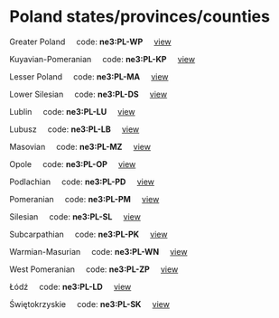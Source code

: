 # Poland states/provinces/counties
Greater Poland&nbsp;&nbsp;&nbsp;&nbsp;&nbsp;code: **ne3:PL-WP**&nbsp;&nbsp;&nbsp;&nbsp;&nbsp;[view](../../export/geojson/medium/ne3/pl/wp.geojson)&nbsp;&nbsp;&nbsp;&nbsp;&nbsp;


Kuyavian-Pomeranian&nbsp;&nbsp;&nbsp;&nbsp;&nbsp;code: **ne3:PL-KP**&nbsp;&nbsp;&nbsp;&nbsp;&nbsp;[view](../../export/geojson/medium/ne3/pl/kp.geojson)&nbsp;&nbsp;&nbsp;&nbsp;&nbsp;


Lesser Poland&nbsp;&nbsp;&nbsp;&nbsp;&nbsp;code: **ne3:PL-MA**&nbsp;&nbsp;&nbsp;&nbsp;&nbsp;[view](../../export/geojson/medium/ne3/pl/ma.geojson)&nbsp;&nbsp;&nbsp;&nbsp;&nbsp;


Lower Silesian&nbsp;&nbsp;&nbsp;&nbsp;&nbsp;code: **ne3:PL-DS**&nbsp;&nbsp;&nbsp;&nbsp;&nbsp;[view](../../export/geojson/medium/ne3/pl/ds.geojson)&nbsp;&nbsp;&nbsp;&nbsp;&nbsp;


Lublin&nbsp;&nbsp;&nbsp;&nbsp;&nbsp;code: **ne3:PL-LU**&nbsp;&nbsp;&nbsp;&nbsp;&nbsp;[view](../../export/geojson/medium/ne3/pl/lu.geojson)&nbsp;&nbsp;&nbsp;&nbsp;&nbsp;


Lubusz&nbsp;&nbsp;&nbsp;&nbsp;&nbsp;code: **ne3:PL-LB**&nbsp;&nbsp;&nbsp;&nbsp;&nbsp;[view](../../export/geojson/medium/ne3/pl/lb.geojson)&nbsp;&nbsp;&nbsp;&nbsp;&nbsp;


Masovian&nbsp;&nbsp;&nbsp;&nbsp;&nbsp;code: **ne3:PL-MZ**&nbsp;&nbsp;&nbsp;&nbsp;&nbsp;[view](../../export/geojson/medium/ne3/pl/mz.geojson)&nbsp;&nbsp;&nbsp;&nbsp;&nbsp;


Opole&nbsp;&nbsp;&nbsp;&nbsp;&nbsp;code: **ne3:PL-OP**&nbsp;&nbsp;&nbsp;&nbsp;&nbsp;[view](../../export/geojson/medium/ne3/pl/op.geojson)&nbsp;&nbsp;&nbsp;&nbsp;&nbsp;


Podlachian&nbsp;&nbsp;&nbsp;&nbsp;&nbsp;code: **ne3:PL-PD**&nbsp;&nbsp;&nbsp;&nbsp;&nbsp;[view](../../export/geojson/medium/ne3/pl/pd.geojson)&nbsp;&nbsp;&nbsp;&nbsp;&nbsp;


Pomeranian&nbsp;&nbsp;&nbsp;&nbsp;&nbsp;code: **ne3:PL-PM**&nbsp;&nbsp;&nbsp;&nbsp;&nbsp;[view](../../export/geojson/medium/ne3/pl/pm.geojson)&nbsp;&nbsp;&nbsp;&nbsp;&nbsp;


Silesian&nbsp;&nbsp;&nbsp;&nbsp;&nbsp;code: **ne3:PL-SL**&nbsp;&nbsp;&nbsp;&nbsp;&nbsp;[view](../../export/geojson/medium/ne3/pl/sl.geojson)&nbsp;&nbsp;&nbsp;&nbsp;&nbsp;


Subcarpathian&nbsp;&nbsp;&nbsp;&nbsp;&nbsp;code: **ne3:PL-PK**&nbsp;&nbsp;&nbsp;&nbsp;&nbsp;[view](../../export/geojson/medium/ne3/pl/pk.geojson)&nbsp;&nbsp;&nbsp;&nbsp;&nbsp;


Warmian-Masurian&nbsp;&nbsp;&nbsp;&nbsp;&nbsp;code: **ne3:PL-WN**&nbsp;&nbsp;&nbsp;&nbsp;&nbsp;[view](../../export/geojson/medium/ne3/pl/wn.geojson)&nbsp;&nbsp;&nbsp;&nbsp;&nbsp;


West Pomeranian&nbsp;&nbsp;&nbsp;&nbsp;&nbsp;code: **ne3:PL-ZP**&nbsp;&nbsp;&nbsp;&nbsp;&nbsp;[view](../../export/geojson/medium/ne3/pl/zp.geojson)&nbsp;&nbsp;&nbsp;&nbsp;&nbsp;


Łódź&nbsp;&nbsp;&nbsp;&nbsp;&nbsp;code: **ne3:PL-LD**&nbsp;&nbsp;&nbsp;&nbsp;&nbsp;[view](../../export/geojson/medium/ne3/pl/ld.geojson)&nbsp;&nbsp;&nbsp;&nbsp;&nbsp;


Świętokrzyskie&nbsp;&nbsp;&nbsp;&nbsp;&nbsp;code: **ne3:PL-SK**&nbsp;&nbsp;&nbsp;&nbsp;&nbsp;[view](../../export/geojson/medium/ne3/pl/sk.geojson)&nbsp;&nbsp;&nbsp;&nbsp;&nbsp;

